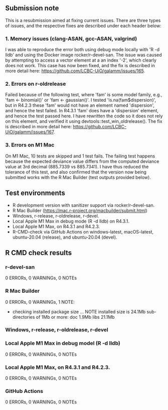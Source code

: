 ## Submission note

This is a resubmission aimed at fixing current issues. There are three types of 
issues, and the respective fixes are described under each header below:

### 1. Memory issues (clang-ASAN, gcc-ASAN, valgrind)

I was able to reproduce the error both using debug mode locally with 'R -d lldb'
and using the Docker image rocker/r-devel-san. 
The issue was caused by attempting to access a vector element at a an index 
'-2', which clearly does not work. This case has now been fixed, and the fix is 
described in more detail here: https://github.com/LCBC-UiO/galamm/issues/165.

### 2. Errors on r-oldrelease

Failed because of the following test, where 'fam' is some model family, e.g.,
'fam <- binomial()' or 'fam <- gaussian()'. I tested 'is.na(fam$dispersion)', 
but in R4.2.3 these 'fam' would not have an element named 'dispersion', and
hence the test failed. In R4.3.1 'fam' does have a 'dispersion' element, and
hence the test passed here. I have rewritten the code so it does not rely on
this element, and verified it using devtools::test_win_oldrelease(). The fix
is described in more detail here: https://github.com/LCBC-UiO/galamm/issues/167.

### 3. Errors on M1 Mac

On M1 Mac, 10 tests are skipped and 1 test fails. The failing test happens
because the expected deviance value differs from the computed deviance value
at 3rd decimal (885.7339 vs 885.7341). I have thus reduced the tolerance of this
test, and also confirmed that the version now being submitted works with the 
R Mac Builder (test outputs provided below).


## Test environments

* R development version with sanitizer support via rocker/r-devel-san.
* R Mac Builder (https://mac.r-project.org/macbuilder/submit.html)
* Windows, r-release, r-oldrelease, r-devel.
* Local Apple M1 Max in debug mode (R -d lldb) on R4.3.1.
* Local Apple M1 Max, on R4.3.1 and R4.2.3.
* R-CMD-check via GitHub Actions on windows-latest, macOS-latest, 
  ubuntu-20.04 (release), and ubuntu-20.04 (devel).


## R CMD check results

### r-devel-san

0 ERRORs, 0 WARNINGs, 0 NOTEs

### R Mac Builder

0 ERRORs, 0 WARNINGs, 1 NOTE:

* checking installed package size ... NOTE
  installed size is 24.1Mb
  sub-directories of 1Mb or more:
    doc    1.9Mb
    libs  21.1Mb


### Windows, r-release, r-oldrelease, r-devel

### Local Apple M1 Max in debug model (R -d lldb)

0 ERRORs, 0 WARNINGs, 0 NOTEs

### Local Apple M1 Max, on R4.3.1 and R4.2.3.

0 ERRORs, 0 WARNINGs, 0 NOTEs

### GitHub Actions

0 ERRORs, 0 WARNINGs, 0 NOTEs
